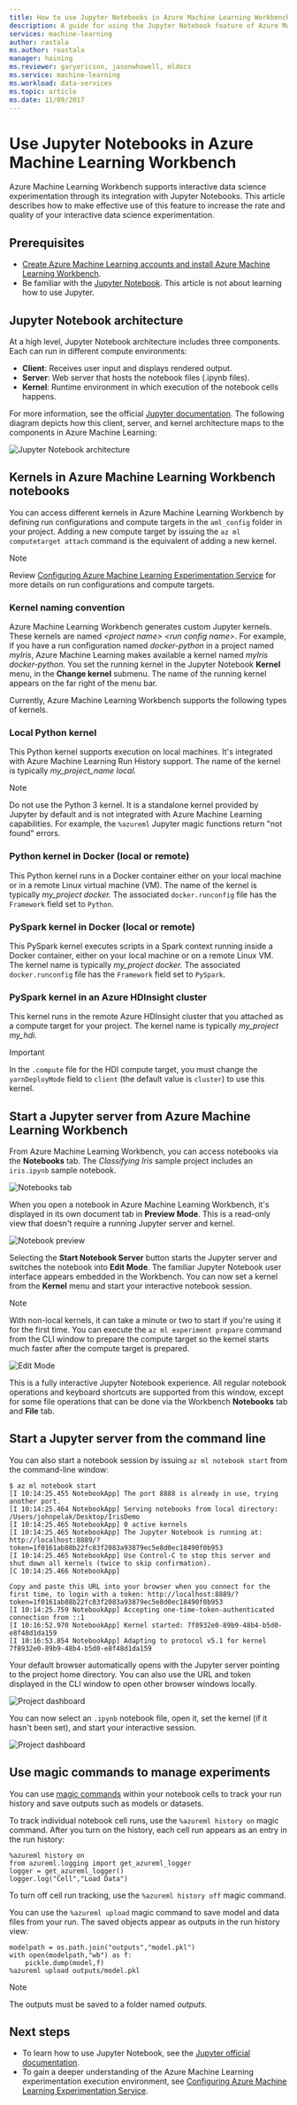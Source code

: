 ```yaml
---
title: How to use Jupyter Notebooks in Azure Machine Learning Workbench | Microsoft Docs
description: A guide for using the Jupyter Notebook feature of Azure Machine Learning Workbench
services: machine-learning
author: rastala
ms.author: roastala
manager: haining
ms.reviewer: garyericson, jasonwhowell, mldocs
ms.service: machine-learning
ms.workload: data-services
ms.topic: article
ms.date: 11/09/2017
---
```

# Use Jupyter Notebooks in Azure Machine Learning Workbench

Azure Machine Learning Workbench supports interactive data science experimentation through its integration with Jupyter Notebooks. This article describes how to make effective use of this feature to increase the rate and quality of your interactive data science experimentation.

## Prerequisites
- [Create Azure Machine Learning accounts and install Azure Machine Learning Workbench](quickstart-installation.md).
- Be familiar with the [Jupyter Notebook](http://jupyter.org/). This article is not about learning how to use Jupyter.

## Jupyter Notebook architecture
At a high level, Jupyter Notebook architecture includes three components. Each can run in different compute environments:

- **Client**: Receives user input and displays rendered output.
- **Server**: Web server that hosts the notebook files (.ipynb files).
- **Kernel**: Runtime environment in which execution of the notebook cells happens.

For more information, see the official [Jupyter documentation](http://jupyter.readthedocs.io/en/latest/architecture/how_jupyter_ipython_work.html). The following diagram depicts how this client, server, and kernel architecture maps to the components in Azure Machine Learning:

![Jupyter Notebook architecture](media/how-to-use-jupyter-notebooks/how-to-use-jupyter-notebooks-architecture.png)

## Kernels in Azure Machine Learning Workbench notebooks
You can access different kernels in Azure Machine Learning Workbench by defining run configurations and compute targets in the `aml_config` folder in your project. Adding a new compute target by issuing the `az ml computetarget attach` command is the equivalent of adding a new kernel.

>[!NOTE]
>Review [Configuring Azure Machine Learning Experimentation Service](experimentation-service-configuration.md) for more details on run configurations and compute targets.

### Kernel naming convention
Azure Machine Learning Workbench generates custom Jupyter kernels. These kernels are named *\<project name> \<run config name>*. For example, if you have a run configuration named _docker-python_ in a project named _myIris_,  Azure Machine Learning makes available a kernel named *myIris docker-python.* You set the running kernel in the Jupyter Notebook **Kernel** menu, in the **Change kernel** submenu. The name of the running kernel appears on the far right of the menu bar.
 
Currently, Azure Machine Learning Workbench supports the following types of kernels.

### Local Python kernel
This Python kernel supports execution on local machines. It's integrated with Azure Machine Learning Run History support. The name of the kernel is typically *my_project_name local.*

>[!NOTE]
>Do not use the Python 3 kernel. It is a standalone kernel provided by Jupyter by default and is not integrated with Azure Machine Learning capabilities. For example, the `%azureml` Jupyter magic functions return "not found" errors. 

### Python kernel in Docker (local or remote)
This Python kernel runs in a Docker container either on your local machine or in a remote Linux virtual machine (VM). The name of the kernel is typically *my_project docker.* The associated `docker.runconfig` file has the `Framework` field set to `Python`.

### PySpark kernel in Docker (local or remote)
This PySpark kernel executes scripts in a Spark context running inside a Docker container, either on your local machine or on a remote Linux VM. The kernel name is typically *my_project docker.* The associated `docker.runconfig` file has the `Framework` field set to `PySpark`.

### PySpark kernel in an Azure HDInsight cluster
This kernel runs in the remote Azure HDInsight cluster that you attached as a compute target for your project. The kernel name is typically *my_project my_hdi.* 

>[!IMPORTANT]
>In the `.compute` file for the HDI compute target, you must change the `yarnDeployMode` field to `client` (the default value is `cluster`) to use this kernel. 

## Start a Jupyter server from Azure Machine Learning Workbench
From Azure Machine Learning Workbench, you can access notebooks via the **Notebooks** tab. The _Classifying Iris_ sample project includes an `iris.ipynb` sample notebook.

![Notebooks tab](media/how-to-use-jupyter-notebooks/how-to-use-jupyter-notebooks-01.png)

When you open a notebook in Azure Machine Learning Workbench, it's displayed in its own document tab in **Preview Mode**. This is a read-only view that doesn't require a running Jupyter server and kernel.

![Notebook preview](media/how-to-use-jupyter-notebooks/how-to-use-jupyter-notebooks-02.png)

Selecting the **Start Notebook Server** button starts the Jupyter server and switches the notebook into **Edit Mode**. The familiar Jupyter Notebook user interface appears embedded in the Workbench. You can now set a kernel from the **Kernel**  menu and start your interactive notebook session. 

>[!NOTE]
>With non-local kernels, it can take a minute or two to start if you're using it for the first time. You can execute the `az ml experiment prepare` command from the CLI window to prepare the compute target so the kernel starts much faster after the compute target is prepared.

![Edit Mode](media/how-to-use-jupyter-notebooks/how-to-use-jupyter-notebooks-04.png)

This is a fully interactive Jupyter Notebook experience. All regular notebook operations and keyboard shortcuts are supported from this window, except for some file operations that can be done via the Workbench **Notebooks** tab and **File** tab.

## Start a Jupyter server from the command line
You can also start a notebook session by issuing `az ml notebook start` from the command-line window:
```
$ az ml notebook start
[I 10:14:25.455 NotebookApp] The port 8888 is already in use, trying another port.
[I 10:14:25.464 NotebookApp] Serving notebooks from local directory: /Users/johnpelak/Desktop/IrisDemo
[I 10:14:25.465 NotebookApp] 0 active kernels 
[I 10:14:25.465 NotebookApp] The Jupyter Notebook is running at: http://localhost:8889/?token=1f0161ab88b22fc83f2083a93879ec5e8d0ec18490f0b953
[I 10:14:25.465 NotebookApp] Use Control-C to stop this server and shut down all kernels (twice to skip confirmation).
[C 10:14:25.466 NotebookApp] 
    
Copy and paste this URL into your browser when you connect for the first time, to login with a token: http://localhost:8889/?token=1f0161ab88b22fc83f2083a93879ec5e8d0ec18490f0b953
[I 10:14:25.759 NotebookApp] Accepting one-time-token-authenticated connection from ::1
[I 10:16:52.970 NotebookApp] Kernel started: 7f8932e0-89b9-48b4-b5d0-e8f48d1da159
[I 10:16:53.854 NotebookApp] Adapting to protocol v5.1 for kernel 7f8932e0-89b9-48b4-b5d0-e8f48d1da159
```
Your default browser automatically opens with the Jupyter server pointing to the project home directory. You can also use the URL and token displayed in the CLI window to open other browser windows locally. 

![Project dashboard](media/how-to-use-jupyter-notebooks/how-to-use-jupyter-notebooks-07.png)

You can now select an `.ipynb` notebook file, open it, set the kernel (if it hasn't been set), and start your interactive session.

![Project dashboard](media/how-to-use-jupyter-notebooks/how-to-use-jupyter-notebooks-08.png)

## Use magic commands to manage experiments

You can use [magic commands](http://ipython.readthedocs.io/en/stable/interactive/magics.html) within your notebook cells to track your run history and save outputs such as models or datasets.

To track individual notebook cell runs, use the `%azureml history on` magic command. After you turn on the history, each cell run appears as an entry in the run history:

```
%azureml history on
from azureml.logging import get_azureml_logger
logger = get_azureml_logger()
logger.log("Cell","Load Data")
```

To turn off cell run tracking, use the `%azureml history off` magic command.

You can use the `%azureml upload` magic command to save model and data files from your run. The saved objects appear as outputs in the run history view:

```
modelpath = os.path.join("outputs","model.pkl")
with open(modelpath,"wb") as f:
    pickle.dump(model,f)
%azureml upload outputs/model.pkl
```

>[!NOTE]
>The outputs must be saved to a folder named *outputs.*

## Next steps
- To learn how to use Jupyter Notebook, see the [Jupyter official documentation](http://jupyter-notebook.readthedocs.io/en/latest/).    
- To gain a deeper understanding of the Azure Machine Learning experimentation execution environment, see [Configuring Azure Machine Learning Experimentation Service](experimentation-service-configuration.md).

